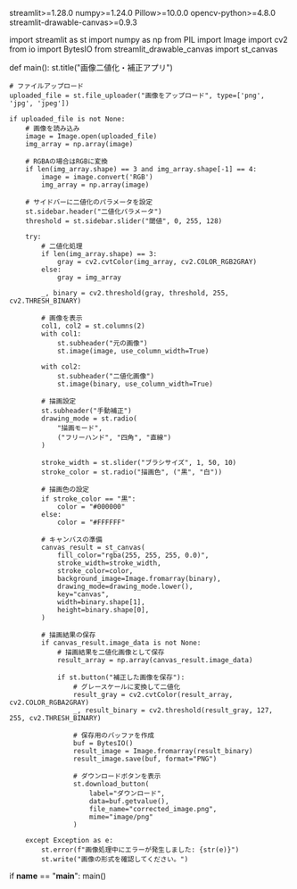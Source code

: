 streamlit>=1.28.0
numpy>=1.24.0
Pillow>=10.0.0
opencv-python>=4.8.0
streamlit-drawable-canvas>=0.9.3


import streamlit as st
import numpy as np
from PIL import Image
import cv2
from io import BytesIO
from streamlit_drawable_canvas import st_canvas

def main():
    st.title("画像二値化・補正アプリ")
    
    # ファイルアップロード
    uploaded_file = st.file_uploader("画像をアップロード", type=['png', 'jpg', 'jpeg'])
    
    if uploaded_file is not None:
        # 画像を読み込み
        image = Image.open(uploaded_file)
        img_array = np.array(image)
        
        # RGBAの場合はRGBに変換
        if len(img_array.shape) == 3 and img_array.shape[-1] == 4:
            image = image.convert('RGB')
            img_array = np.array(image)
        
        # サイドバーに二値化のパラメータを設定
        st.sidebar.header("二値化パラメータ")
        threshold = st.sidebar.slider("閾値", 0, 255, 128)
        
        try:
            # 二値化処理
            if len(img_array.shape) == 3:
                gray = cv2.cvtColor(img_array, cv2.COLOR_RGB2GRAY)
            else:
                gray = img_array
            
            _, binary = cv2.threshold(gray, threshold, 255, cv2.THRESH_BINARY)
            
            # 画像を表示
            col1, col2 = st.columns(2)
            with col1:
                st.subheader("元の画像")
                st.image(image, use_column_width=True)
            
            with col2:
                st.subheader("二値化画像")
                st.image(binary, use_column_width=True)
            
            # 描画設定
            st.subheader("手動補正")
            drawing_mode = st.radio(
                "描画モード",
                ("フリーハンド", "四角", "直線")
            )
            
            stroke_width = st.slider("ブラシサイズ", 1, 50, 10)
            stroke_color = st.radio("描画色", ("黒", "白"))
            
            # 描画色の設定
            if stroke_color == "黒":
                color = "#000000"
            else:
                color = "#FFFFFF"
            
            # キャンバスの準備
            canvas_result = st_canvas(
                fill_color="rgba(255, 255, 255, 0.0)",
                stroke_width=stroke_width,
                stroke_color=color,
                background_image=Image.fromarray(binary),
                drawing_mode=drawing_mode.lower(),
                key="canvas",
                width=binary.shape[1],
                height=binary.shape[0],
            )
            
            # 描画結果の保存
            if canvas_result.image_data is not None:
                # 描画結果を二値化画像として保存
                result_array = np.array(canvas_result.image_data)
                
                if st.button("補正した画像を保存"):
                    # グレースケールに変換して二値化
                    result_gray = cv2.cvtColor(result_array, cv2.COLOR_RGBA2GRAY)
                    _, result_binary = cv2.threshold(result_gray, 127, 255, cv2.THRESH_BINARY)
                    
                    # 保存用のバッファを作成
                    buf = BytesIO()
                    result_image = Image.fromarray(result_binary)
                    result_image.save(buf, format="PNG")
                    
                    # ダウンロードボタンを表示
                    st.download_button(
                        label="ダウンロード",
                        data=buf.getvalue(),
                        file_name="corrected_image.png",
                        mime="image/png"
                    )
                
        except Exception as e:
            st.error(f"画像処理中にエラーが発生しました: {str(e)}")
            st.write("画像の形式を確認してください。")

if __name__ == "__main__":
    main()
